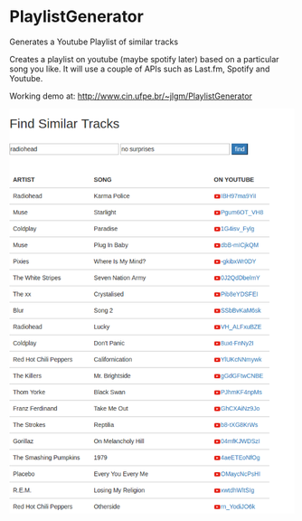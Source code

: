 # PlaylistGenerator
Generates a Youtube Playlist of similar tracks

Creates a playlist on youtube (maybe spotify later) based on a particular song you like. It will use a couple of APIs such as Last.fm, Spotify and Youtube.

Working demo at: http://www.cin.ufpe.br/~jlgm/PlaylistGenerator

![alt tag](https://raw.githubusercontent.com/jlgm/PlaylistGenerator/master/demo.png)
